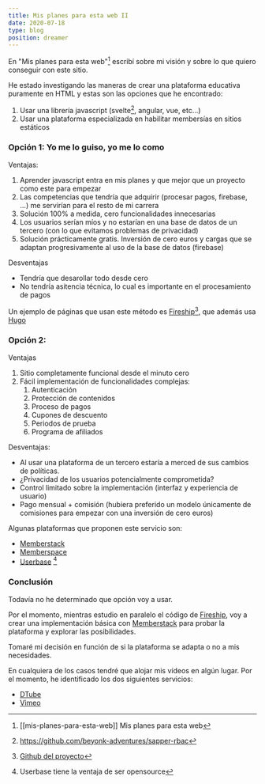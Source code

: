 ```yaml
---
title: Mis planes para esta web II
date: 2020-07-18
type: blog
position: dreamer
---
```



En "Mis planes para esta web"[^planes] escribí sobre mi visión y sobre lo que quiero conseguir con este sitio.

[^planes]: [[mis-planes-para-esta-web]] Mis planes para esta web

He estado investigando las maneras de crear una plataforma educativa puramente en HTML y estas son las opciones que he encontrado:

1. Usar una librería javascript (svelte[^svelte], angular, vue, etc...)
2. Usar una plataforma especializada en habilitar membersías en sitios estáticos

[^svelte]: https://github.com/beyonk-adventures/sapper-rbac


### Opción 1: Yo me lo guiso, yo me lo como

Ventajas: 

1. Aprender javascript entra en mis planes y que mejor que un proyecto como este para empezar
2. Las competencias que tendría que adquirir (procesar pagos, firebase, ...) me servirían para el resto de mi carrera
3. Solución 100% a medida, cero funcionalidades innecesarias
4. Los usuarios serían míos y no estarían en una base de datos de un tercero (con lo que evitamos problemas de privacidad)
5. Solución prácticamente gratis. Inversión de cero euros y cargas que se adaptan progresivamente al uso de la base de datos (firebase)

Desventajas

- Tendría que desarollar todo desde cero
- No tendría asitencia técnica, lo cual es importante en el procesamiento de pagos

Un ejemplo de páginas que usan este método es [Fireship](https://fireship.io)[^fireshipgh], que además usa [Hugo](https://gohugo.com)

[^fireshipgh]: [Github del proyecto](github.cm/fireship-io/fireship.io)

### Opción 2: 

Ventajas

1. Sitio completamente funcional desde el minuto cero
2. Fácil implementación de funcionalidades complejas:
    1. Autenticación
    2. Protección de contenidos
    3. Proceso de pagos
    4. Cupones de descuento
    5. Periodos de prueba
    6. Programa de afiliados


Desventajas:

- Al usar una plataforma de un tercero estaría a merced de sus cambios de políticas.
- ¿Privacidad de los usuarios potencialmente comprometida?
- Control limitado sobre la implementación (interfaz y experiencia de usuario)
- Pago mensual + comisión (hubiera preferido un modelo únicamente de comisiones para empezar con una inversión de cero euros)

Algunas plataformas que proponen este servicio son:

- [Memberstack](https://meberstack.io)
- [Memberspace](https://www.memberspace.com/)
- [Userbase](https://userbase.com/pricing/) [^userbase]

[^userbase]: Userbase tiene la ventaja de ser opensource

### Conclusión

Todavía no he determinado que opción voy a usar.

Por el momento, mientras estudio en paralelo el código de [Fireship](https://fireship.io), voy a crear una implementación básica con [Memberstack](https://memberstack.io) para probar la plataforma y explorar las posibilidades.

Tomaré mi decisión en función de si la plataforma se adapta o no a mis necesidades.

En cualquiera de los casos tendré que alojar mis vídeos en algún lugar. 
Por el momento, he identificado los dos siguientes servicios:

- [DTube](https://d.tube/)
- [Vimeo](https://vimeo.com)
